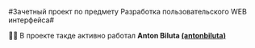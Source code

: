 #Зачетный проект по предмету Разработка пользовательского WEB интерфейса#


👨‍💻 В проекте такде активно работал  **Anton Biluta [(antonbiluta)](https://github.com/antonbiluta)**
